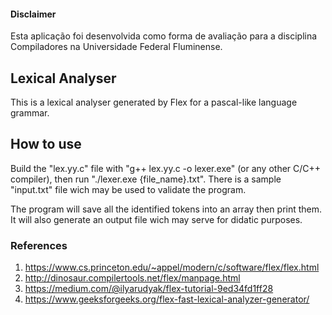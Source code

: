 #### Disclaimer
Esta aplicação foi desenvolvida como forma de avaliação para a disciplina Compiladores na Universidade Federal Fluminense.

## Lexical Analyser

This is a lexical analyser generated by Flex for a pascal-like language grammar. 

## How to use

Build the "lex.yy.c" file with "g++ lex.yy.c -o lexer.exe" (or any other C/C++ compiler), then run "./lexer.exe {file_name}.txt". There is a sample "input.txt" file wich may be used to validate the program.

The program will save all the identified tokens into an array then print them. It will also generate an output file wich may serve for didatic purposes.

### References

1. https://www.cs.princeton.edu/~appel/modern/c/software/flex/flex.html
2. http://dinosaur.compilertools.net/flex/manpage.html
3. https://medium.com/@ilyarudyak/flex-tutorial-9ed34fd1ff28
4. https://www.geeksforgeeks.org/flex-fast-lexical-analyzer-generator/